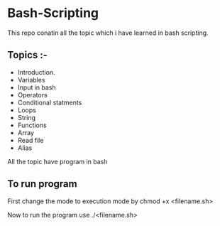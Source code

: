 
# Bash-Scripting

This repo conatin all the topic which i have learned in bash scripting.

## Topics :- 
 
- Introduction.
- Variables
- Input in bash 
- Operators
- Conditional statments
- Loops
- String 
- Functions
- Array
- Read file
- Alias

All the topic have program in bash 

## To run program 

First change the mode to execution mode by chmod +x <filename.sh> 

Now to run the program use    ./<filename.sh> 

